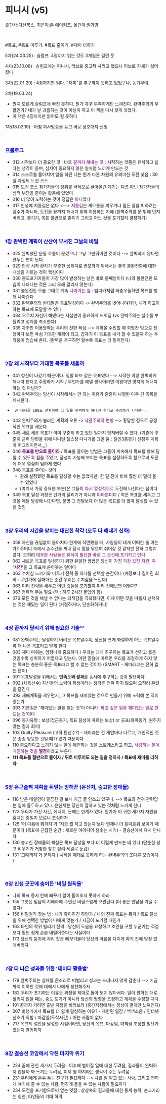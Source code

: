 # 피니시 (v5)

출판사:다산북스, 지은이:존 에이커프, 옮긴이:임가영

<br>

#목표, #목표 미루기. #목표 줄이기, #재미 더하기

5차(24.03.25) : 슬럼프. 4장까지 읽는 것도 3개월은 걸린 듯

4차(23.10.08) : 슬럼프에는 피니시, 리브로 중고책 사려고 했으나 리브로 자체가 싫어졌다

3차(22.01.29) : 4장까지만 읽다. "재미"를 추구하지 못하고 있었구나, 동기부여.

2차(19.03.24)
- 뭔지 모르게 슬럼프에 빠진 듯하다. 뭔가 자꾸 부족하게만 느껴진다. 완벽주의의 부활인가? 내가 날 괴롭히는 것이 아닐까 하고 이 책을 다시 찾게 되었다.
- 이 책은 4장까지만 읽어도 될 듯하다

1차(18.02.19) : 아침 회사방송을 듣고 바로 상호대차 신청

<br> 

### <span style="color:blue">**프롤로그**
- 012  시작보다 더 중요한 것 : 바로 <span style="color:purple">끝까지 해내는 것</span> : 시작하는 것쯤은 유치하고 쉽다는 생각이 들며, 심지어 중요하지 않은 일처럼 느끼게 만드는 것
- 014  스스로를 몰아치며 일을 하던 나는 뭔가 다른 차원의 유의미한 도전 찾음 : 30일 과정의 도전 코스
- 015  도전 코스 참가자들의 성취를 극적으로 끌어올린 계기는 다름 아닌 참가자들의 심적 부담을 줄이는 활동에 있었다
- 016  더 많이 노력하는 것이 정답은 아니었다
- 017  인생에 지름길은 없다 <--> <span style="color:purple">지름길</span>은 게으름을 피우거나 힘든 일을 피하려는 꼼수가 아니라, 도전을 끝까지 해내기 위해 이용하는 지혜 (완벽주의를 문 밖에 던져버리고, 즐기기, 목표 절반으로 줄이기 그리고 어느 것을 포기할지 결정하기)

<br>


### <span style="color:blue">**1장 완벽한 계획이 산산이 부서진 그날의 비밀**
- 025  완벽했던 운동 흐름이 끊겼으니 그냥 그만둬버린 것이다 --> 완벽하지 않다면 관두는 편이 낫다. 
- 029  만성 시작 환자가 꾸준한 성취자로 변모하기 위해서는 결국 불완전함에 대한 <span style="color:purple">내성</span>을 기르는 것이 핵심이다
- 030  중도포기자들이 가장 많이 발생하는 날은 바로 둘째날이다 (나의 불완전한 모습이 나타나는 것은 그리 오래 걸리지 않는다)
- 031  불완전한 모습 그대로 계속 <span style="color:purple">나아가는 일</span> : 범퍼카처럼 좌충우돌하면 목표를 향해 나아간다
- 032  완벽주의의 반대말은 목표달성이다 -> 완벽주의를 벗어나야지만, 내가 하고자 하는 목표에 도달할 수 있다
- 034  오로지 자신이 해냈다는 사실만이 중요하게 느껴짐  (vs 완벽주의는 실수를 부풀리고 성과를 축소한다)
- 035  자꾸만 이용당하는 우리의 선한 욕심 --> 계획을 수립할 때 희망찬 맘으로 진행하다 보면 욕심 가득한 계획이 되고, 갑자기 이 목표를 내가 할 수 있을까 하는 두려움이 엄습해 온다. (완벽을 추구하면 할수록 목표는 더 멀어진다)

<br>


### <span style="color:blue">**2장 왜 시작부터 거대한 목표를 세울까**
- 041  정신이 나갔기 때문이다. 정말 바보 같은 목표였다  -->  시작한 이상 완벽하게 해내야 한다고 주장하기 시작  /  무언가를 해낼 생각이라면 이왕이면 멋지게 해내야 하는 것 아닌가?
- 042  완벽주의는 당신이 시작해서는 안 되는 이유가 줄줄이 나열된 아주 긴 목록을 제시한다.
-      곧 태세를 180도 전환하여 그 일을 완벽하게 해내야 한다고 주장하기 시작한다.
- 043  완벽주의가 불러온 계획의 오류 -> <span style="color:purple">낙관주의적 편향</span> --> 황당할 정도로 긍정적인 목표를 세운다
- 045  새로 세운 목표가 이미 꾸준히 하고 있던 일까지 망쳐버릴 수 있다. (기존에 꾸준히 근력 단련을 위해 다니던 헬스장 다니기를 그만 둠 : 철인3종경기 신청후 계획이 어그러지면서,,,)
- 046  <span style="color:purple">**목표를 반으로 줄이라**</span>  /  목표를 줄이는 방법은 그들이 계속해서 목표를 향해 달릴 수 있도록 힘을 주었고, 달성이 가능해 보이는 목표를 설정하도록 함으로써 도전에 더욱 열심히 임하게 했다
- 048  목표를 줄이는 것이
  - 원래 설정했던 목표를 달성할 수는 없었지만, 한 달 전에 비해 훨씬 더 멀리 올 수 있었다
  - (여기서 가장 중요한 부분)은 그들이 <span style="color:purple">다시 열정적으로</span> 도전에 나선다는 점이다
- 049  목표 달성 과정은 단거리 달리기가 아니라 <span style="color:purple">마라톤</span>이다  /  작은 목표를 세우고 그것을 매달 달성해 나간다면, 분명 그 전달보다 더 많은 목표를 더 많이 달성할 수 있을 것임

<br>


### <span style="color:blue">**3장 우리의 시간을 망치는 대단한 착각 (모두 다 해내기 신화)**
- 058  자신을 끊임없이 몰아치다 한계에 직면했을 때, 사람들이 대개 어떠한 줄 아는가? 주머니 속에서 손수건을 꺼내 잠시 땀을 닦으며 쉬어갈 것 같지만 전혀 그렇지 않다. 오히려 <span style="color:purple">대부분 사람들은 휴식이 필요한 바로 그 순간에 포기하고 만다</span>
- 062  새로운 목표를 달성하기 위한 유일한 방법은 당신이 가진 <span style="color:purple">가장 값진 자원, 즉 **'시간'**</span>을 그 목표에 쏟아붓는 일이다 
- 063  수치심 느끼기와 미루기 전략 중 하나를 선택할 순간이다 (예정보다 길어진 회의 : 무언가에 실패하는 순간 우리는 수치심을 느낀다)
- 063  미리 전략을 세우고 어떤 것들을 포기할지 미리 전해보면 어떨까?
- 067  전략적 무능 필요 (책 : 하루 2시간 몰입의 힘)
- 076  모든 것을 해낼 수 없다는 죄책감을 극복했다면, 이제 어떤 것을 미룰지 선택하는 것은 재밌는 일이 된다 (거절하거나, 단순화하거나)

<br>


### <span style="color:blue">**4장 끝까지 달리기 위해 필요한 기술^^**
- 081  완벽주의는 달성하기 어려운 목표일수록, 당신을 크게 좌절하게 하는 목표일수록 더 나은 목표라고 믿게 한다
- 083  재미 따위는, 엄청나게 중요하다  /  우리는 대개 추구하는 목표가 선하고 옳은 것일수록 성취하기 어렵다고 믿는다. 이런 믿음에 따르면 우리를 좌절하게 하지 않는 목표는 충분히 좋은 목표라고 할 수 없는 것이다  (SMART - 재미라고는 전혀 없는 단어)
- 091  목표달성을 위해서는 **만족도와 성과**를 동시에 추구하는 것이 필요하다
- 092  (체육선수) 자신들의 노력이 희생이라는 생각은 전혀 하지 않으며 오히려 훈련을 즐긴다
- 093  새해계획을 세우면서, 그 목표를 재미있는 것으로 만들기 위해 노력해 본 적이 있는가
- 093  지름길은 '재미있는 일을 찾는 것'이 아니라 <span style="color:purple">'하고 싶은 일을 재미있는 일로 만드는 것'</span>이다
- 096  동기유형 : 보상(접근동기, 목표 달성에 따르는 보상) or 공포(회피동기, 원하지 않는 결과 회피)
- 103  Guilty Pleasure (고작 탄산수?) - 재미라는 건 개인마다 다르고, 개인적인 것은 종종 엉뚱한 것일 때가 있기 때문이다
- 110  중요하다고 느끼지 않는 일에 매진하는 것을 스트레스라고 하고, <span style="color:purple">사랑하는 일에 매진하는 것을 **열정**</span>이라고 부른다
- **111  목표를 절반으로 줄이자 / 뒤로 미루어도 되는 일을 정하자 / 목표에 재미를 더하자**

<br>


### <span style="color:blue">**5장 은근슬쩍 계획을 뒤엎는 방해꾼 (은신처, 숭고한 장애물)**
- 118  받은 메일함이 깔끔한 걸 보니 지금 글 안쓰고 있구나. --> 목표와 전혀 관련없는 일에 몰두하고 있다. 은신처는 당신이 잘하고 있는 것처럼 느끼게 한다
- 123  우리가 가진 시간, 에너지, 돈에는 한계가 있다. 뭔가가 이 귀한 세가지 자원을 훔치는 중일지 모르니 조심하자
- 125  '이 다음에 뭐하지'가 '지금 뭘 하고 있는지'보다 언제나 더 흥미로워 보이기 때문이다 (목표에 근접한 순간 : 새로운 아이디어 샘솟는 시기) - 결승선에서 다시 만나자
- 130  숭고한 장애물의 핵심은 목표 달성을 보다 더 어렵게 만드는 데 있다 (단순한 창고 비우기가 거창한 창고 정리 세일로 둔갑)
- 131  '그때까지'가 문제다 ( 시작을 제대로 못하게 하는 완벽주의의 또다른 모습이다. )

<br>


### <span style="color:blue">**6장 인생 곳곳에 숨어든 '비밀 원칙들'**
- 나의 목표 둥지 안에 뻐꾸기 알이 들어오지 못하게 하라
- 155  그릇된 믿음의 지배하에 수년간 비밀스럽게 보관된다 (더 좋은 만남을 가질 수 없다)
- 156  비밀원칙 찾는 법 : 내가 좋아하긴 하던가 / 나의 진짜 목표는 뭐지 / 목표 달성을 위해 선택한 방법이 나에게 맞는가 / 지금이 포기할 때인가
- 163  타인의 학위 빌리기 전략 : 당신이 도움을 요청하고 조언을 구할 누군가는 걱정보다 훨씬 쉽게 손을 내밀어준다는 사실이다
- 173  당신의 둥지에 자리 잡은 뻐꾸기들이 당신의 마음을 다치게 하기 전에 당장 없애버리자

<br>


### <span style="color:blue">**7장 더 나은 성과를 위한 '데이터 활용법'**
- 178  완벽주의는 실패를 큰소리로 떠벌리고 성과는 드러나지 않게 감춘다 --> 지금까지 이룩한 것에 대해서 나에게 칭찬해주자
- 182  우리가 포기하는 이유는 과정을 제대로 돌아 보지 않아서다. 일이 원하는 대로 풀리지 않을 때는, 중도 포기가 아니라 당신의 방향을 조정하고 계획을 수정할 때다. 
- 191  끝까지 가려면 출발 지점을 바라보라 (중간지점에서는 정상이 멀게만 느껴진다)
- 207  비행기에서 목표를 더 쉽게 달성하는 이유? - 제한된 일감 / 백색소음 / 인터넷 신호가 약함 / 마감일(도착시간) / 아는 사람이 없다
- 217  목표의 절반을 달성한 시점이라면, 당신의 목표, 마감일, 대책을 조정할 필요가 있는지 결정하자

<br>


### <span style="color:blue">**8장 결승선 코앞에서 닥친 마지막 위기**
- 224  끝에 관한 세가지 두려움 : 이후에 벌어질 일에 대한 두려움, 결과물이 완벽하지 않을까 봐 느끼는 두려움, 이제 뭘 하지라는 생각이 주는 두려움
- 231  우리에게 훈수 두는 친구가 필요하다 --> 나를 잘 알고 있는 사람, 그리고 편하게 얘기해 줄 수 있는 사람, 편하게 들을 수 있는 사람이 필요하다
- 234  도전을 포기함으로써 얻는 잇점 : 상상속의 결과물에 대한 통제 능력, 순교자라는 칭찬, 타인들의 기대 하락